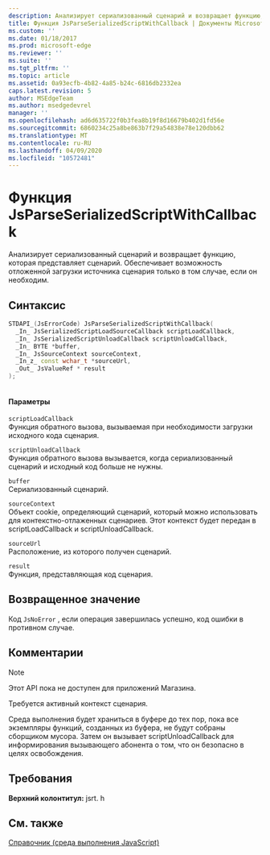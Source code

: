 ```yaml
---
description: Анализирует сериализованный сценарий и возвращает функцию, которая представляет сценарий. Обеспечивает возможность отложенной загрузки источника сценария только в том случае, если он необходим.
title: Функция JsParseSerializedScriptWithCallback | Документы Microsoft
ms.custom: ''
ms.date: 01/18/2017
ms.prod: microsoft-edge
ms.reviewer: ''
ms.suite: ''
ms.tgt_pltfrm: ''
ms.topic: article
ms.assetid: 0a93ecfb-4b82-4a85-b24c-6816db2332ea
caps.latest.revision: 5
author: MSEdgeTeam
ms.author: msedgedevrel
manager: ''
ms.openlocfilehash: ad6d635722f0b3fea8b19f8d16679b402d1fd56e
ms.sourcegitcommit: 6860234c25a8be863b7f29a54838e78e120dbb62
ms.translationtype: MT
ms.contentlocale: ru-RU
ms.lasthandoff: 04/09/2020
ms.locfileid: "10572481"
---
```

# Функция JsParseSerializedScriptWithCallback
Анализирует сериализованный сценарий и возвращает функцию, которая представляет сценарий. Обеспечивает возможность отложенной загрузки источника сценария только в том случае, если он необходим.  
  
## Синтаксис  
  
```cpp  
STDAPI_(JsErrorCode) JsParseSerializedScriptWithCallback(  
  _In_ JsSerializedScriptLoadSourceCallback scriptLoadCallback,  
  _In_ JsSerializedScriptUnloadCallback scriptUnloadCallback,  
  _In_ BYTE *buffer,  
  _In_ JsSourceContext sourceContext,  
  _In_z_ const wchar_t *sourceUrl,  
  _Out_ JsValueRef * result  
);  
  
```  
  
#### Параметры  
 `scriptLoadCallback`  
 Функция обратного вызова, вызываемая при необходимости загрузки исходного кода сценария.  
  
 `scriptUnloadCallback`  
 Функция обратного вызова вызывается, когда сериализованный сценарий и исходный код больше не нужны.  
  
 `buffer`  
 Сериализованный сценарий.  
  
 `sourceContext`  
 Объект cookie, определяющий сценарий, который можно использовать для контекстно-отлаженных сценариев.     Этот контекст будет передан в scriptLoadCallback и scriptUnloadCallback.  
  
 `sourceUrl`  
 Расположение, из которого получен сценарий.  
  
 `result`  
 Функция, представляющая код сценария.  
  
## Возвращенное значение  
 Код `JsNoError` , если операция завершилась успешно, код ошибки в противном случае.  
  
## Комментарии  
  
> [!NOTE]
>  Этот API пока не доступен для приложений Магазина.  
  
 Требуется активный контекст сценария.  
  
 Среда выполнения будет храниться в буфере до тех пор, пока все экземпляры функций, созданных из буфера, не будут собраны сборщиком мусора.  Затем он вызывает scriptUnloadCallback для информирования вызывающего абонента о том, что он безопасно в целях освобождения.  
  
## Требования  
 **Верхний колонтитул:** jsrt. h  
  
## См. также  
 [Справочник (среда выполнения JavaScript)](../chakra-hosting/reference-javascript-runtime.md)